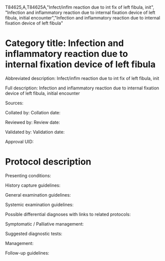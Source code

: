 T84625,A,T84625A,"Infect/inflm reaction due to int fix of left fibula, init", "Infection and inflammatory reaction due to internal fixation device of left fibula, initial encounter","Infection and inflammatory reaction due to internal fixation device of left fibula"
# Category title: Infection and inflammatory reaction due to internal fixation device of left fibula

Abbreviated description: Infect/inflm reaction due to int fix of left fibula, init

Full description: Infection and inflammatory reaction due to internal fixation device of left fibula, initial encounter

Sources:

Collated by:
Collation date:

Reviewed by:
Review date:

Validated by:
Validation date:

Approval UID:

# Protocol description

Presenting conditions:

History capture guidelines:

General examination guidelines:

Systemic examination guidelines:

Possible differential diagnoses with links to related protocols:

Symptomatic / Palliative management:

Suggested diagnostic tests:

Management:

Follow-up guidelines:
